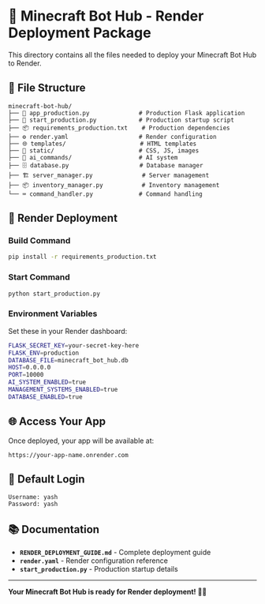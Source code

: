 # 🚀 Minecraft Bot Hub - Render Deployment Package

This directory contains all the files needed to deploy your Minecraft Bot Hub to Render.

## 📁 File Structure

```
minecraft-bot-hub/
├── 🚀 app_production.py              # Production Flask application
├── 🚀 start_production.py            # Production startup script
├── 📦 requirements_production.txt    # Production dependencies
├── ⚙️ render.yaml                    # Render configuration
├── 🌐 templates/                     # HTML templates
├── 🎨 static/                        # CSS, JS, images
├── 🤖 ai_commands/                   # AI system
├── 🗄️ database.py                    # Database manager
├── 🏗️ server_manager.py              # Server management
├── 📦 inventory_manager.py           # Inventory management
└── ⌨️ command_handler.py             # Command handling
```

## 🚀 Render Deployment

### **Build Command**
```bash
pip install -r requirements_production.txt
```

### **Start Command**
```bash
python start_production.py
```

### **Environment Variables**
Set these in your Render dashboard:

```bash
FLASK_SECRET_KEY=your-secret-key-here
FLASK_ENV=production
DATABASE_FILE=minecraft_bot_hub.db
HOST=0.0.0.0
PORT=10000
AI_SYSTEM_ENABLED=true
MANAGEMENT_SYSTEMS_ENABLED=true
DATABASE_ENABLED=true
```

## 🌐 Access Your App

Once deployed, your app will be available at:
```
https://your-app-name.onrender.com
```

## 🔑 Default Login
```
Username: yash
Password: yash
```

## 📚 Documentation

- **`RENDER_DEPLOYMENT_GUIDE.md`** - Complete deployment guide
- **`render.yaml`** - Render configuration reference
- **`start_production.py`** - Production startup details

---

**Your Minecraft Bot Hub is ready for Render deployment! 🎉✨**